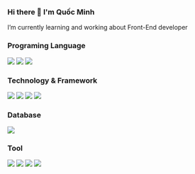 ### Hi there 👋 I'm Quốc Minh 

I’m currently learning and working about Front-End developer


### Programing Language 
<img src="https://img.shields.io/badge/-HTML-orange?style=flat&logo=HTML5&fbclid=IwAR0U4pJLPfWU7RrrYI25yxsEK0cM-g9BuTDOTZegP5x1Kaufp42urPjHtGY"> <img src="https://img.shields.io/badge/-CSS-blue?style=flat&logo=CSS3&fbclid=IwAR0U4pJLPfWU7RrrYI25yxsEK0cM-g9BuTDOTZegP5x1Kaufp42urPjHtGY"> <img src="https://img.shields.io/badge/-JavaScript-yellow?style=flat&logo=JavaScript&fbclid=IwAR0U4pJLPfWU7RrrYI25yxsEK0cM-g9BuTDOTZegP5x1Kaufp42urPjHtGY">

### Technology & Framework
<img src="https://img.shields.io/badge/-JQuery-9cf?style=flat&logo=JQuery&fbclid=IwAR0U4pJLPfWU7RrrYI25yxsEK0cM-g9BuTDOTZegP5x1Kaufp42urPjHtGY"> <img src="https://img.shields.io/badge/-React.Js-black?style=flat&logo=React&fbclid=IwAR0U4pJLPfWU7RrrYI25yxsEK0cM-g9BuTDOTZegP5x1Kaufp42urPjHtGY"> <img src="https://img.shields.io/badge/-ReactNative-black?style=flat&logo=React&fbclid=IwAR0U4pJLPfWU7RrrYI25yxsEK0cM-g9BuTDOTZegP5x1Kaufp42urPjHtGY"> <img src="https://img.shields.io/badge/-ASP.Net-blueviolet?style=flat&logo=C-Sharp&fbclid=IwAR0U4pJLPfWU7RrrYI25yxsEK0cM-g9BuTDOTZegP5x1Kaufp42urPjHtGY">

### Database 
<img src="https://img.shields.io/badge/-Microsoft SQL Server-black?style=flat&logo=Microsoft-SQL-Server&fbclid=IwAR0U4pJLPfWU7RrrYI25yxsEK0cM-g9BuTDOTZegP5x1Kaufp42urPjHtGY">

### Tool
 <img src="https://img.shields.io/badge/-Visual Code-blue?style=flat&logo=Visual-Studio-Code&fbclid=IwAR0U4pJLPfWU7RrrYI25yxsEK0cM-g9BuTDOTZegP5x1Kaufp42urPjHtGY"> <img src="https://img.shields.io/badge/-Git-black?style=flat&logo=Git&fbclid=IwAR0U4pJLPfWU7RrrYI25yxsEK0cM-g9BuTDOTZegP5x1Kaufp42urPjHtGY"> <img src="https://img.shields.io/badge/-GitHub-black?style=flat&logo=GitHub&fbclid=IwAR0U4pJLPfWU7RrrYI25yxsEK0cM-g9BuTDOTZegP5x1Kaufp42urPjHtGY"> <img src="https://img.shields.io/badge/-Postman-black?style=flat&logo=Postman&fbclid=IwAR0U4pJLPfWU7RrrYI25yxsEK0cM-g9BuTDOTZegP5x1Kaufp42urPjHtGY">
<!--
**NQAM1904/NQAM1904** is a ✨ _special_ ✨ repository because its `README.md` (this file) appears on your GitHub profile.

Here are some ideas to get you started:

-  
- 🌱 I’m  
- 👯 I’m looking to collaborate on ...
- 🤔 I’m looking for help with ...
- 💬 Ask me about ...
- 📫 How to reach me: ...
- 😄 Pronouns: ...
- ⚡ Fun fact: ...
-->
